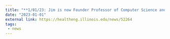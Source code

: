 ```yaml
---
title: "**1/01/23: Jim is now Founder Professor of Computer Science and Industrial and Enterprise Systems Engineering at the Univ. of Illinois at Urbana-Champaign, and is the new director of the Health Care Engineering Systems Center at UIUC.**"
date: "2023-01-01"
external link: https://healtheng.illinois.edu/news/52264
tags:
 - news
---
```


